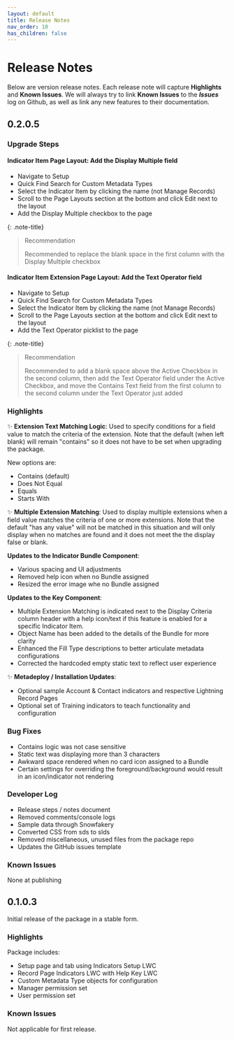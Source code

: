 ```yaml
---
layout: default
title: Release Notes
nav_order: 10
has_children: false
---
```


# Release Notes

Below are version release notes. Each release note will capture **Highlights** and **Known Issues**. We will always try to link **Known Issues** to the **_Issues_** log on Github, as well as link any new features to their documentation.

## 0.2.0.5

### Upgrade Steps

#### Indicator Item Page Layout: Add the Display Multiple field

- Navigate to Setup
- Quick Find Search for Custom Metadata Types
- Select the Indicator Item by clicking the name (not Manage Records)
- Scroll to the Page Layouts section at the bottom and click Edit next to the layout
- Add the Display Multiple checkbox to the page

{: .note-title}
> Recommendation
>
> Recommended to replace the blank space in the first column with the Display Multiple checkbox

#### Indicator Item Extension Page Layout: Add the Text Operator field

- Navigate to Setup
- Quick Find Search for Custom Metadata Types
- Select the Indicator Item by clicking the name (not Manage Records)
- Scroll to the Page Layouts section at the bottom and click Edit next to the layout
- Add the Text Operator picklist to the page

{: .note-title}
> Recommendation
>
> Recommended to add a blank space above the Active Checkbox in the second column, then add the Text Operator field under the Active Checkbox, and move the Contains Text field from the first column to the second column under the Text Operator just added

### Highlights

✨ **Extension Text Matching Logic**: 
Used to specify conditions for a field value to match the criteria of the extension. Note that the default (when left blank) will remain "contains" so it does not have to be set when upgrading the package.  

New options are:
- Contains (default)
- Does Not Equal
- Equals
- Starts With

✨ **Multiple Extension Matching**: 
Used to display multiple extensions when a field value matches the criteria of one or more extensions. Note that the default "has any value" will not be matched in this situation and will only display when no matches are found and it does not meet the the display false or blank.

**Updates to the Indicator Bundle Component**:
- Various spacing and UI adjustments
- Removed help icon when no Bundle assigned
- Resized the error image whe no Bundle assigned

**Updates to the Key Component**: 
- Multiple Extension Matching is indicated next to the Display Criteria column header with a help icon/text if this feature is enabled for a specific Indicator Item.
- Object Name has been added to the details of the Bundle for more clarity
- Enhanced the Fill Type descriptions to better articulate metadata configurations
- Corrected the hardcoded empty static text to reflect user experience


✨ **Metadeploy / Installation Updates**:
- Optional sample Account & Contact indicators and respective Lightning Record Pages
- Optional set of Training indicators to teach functionality and configuration

### Bug Fixes

- Contains logic was not case sensitive
- Static text was displaying more than 3 characters
- Awkward space rendered when no card icon assigned to a Bundle
- Certain settings for overriding the foreground/background would result in an icon/indicator not rendering

### Developer Log

- Release steps / notes document
- Removed comments/console logs
- Sample data through Snowfakery
- Converted CSS from sds to slds
- Removed miscellaneous, unused files from the package repo
- Updates the GitHub issues template

### Known Issues

None at publishing

## 0.1.0.3

Initial release of the package in a stable form.

### Highlights

Package includes:
- Setup page and tab using Indicators Setup LWC
- Record Page Indicators LWC with Help Key LWC
- Custom Metadata Type objects for configuration
- Manager permission set
- User permission set

### Known Issues

Not applicable for first release.
